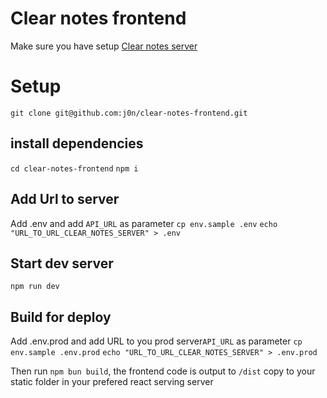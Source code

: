 # Clear notes frontend
Make sure you have setup <a href="https://github.com/j0n/clear-notes">Clear notes server</a>
# Setup

`git clone git@github.com:j0n/clear-notes-frontend.git`

## install dependencies
`cd clear-notes-frontend`
`npm i`

## Add Url to server
Add .env and add `API_URL` as parameter
`cp env.sample .env`
`echo "URL_TO_URL_CLEAR_NOTES_SERVER" > .env`

## Start dev server
`npm run dev`

## Build for deploy
Add .env.prod and add URL to you prod server`API_URL` as parameter
`cp env.sample .env.prod`
`echo "URL_TO_URL_CLEAR_NOTES_SERVER" > .env.prod`

Then run `npm bun build`, the frontend code is output to `/dist` copy
to your static folder in your prefered react serving server





